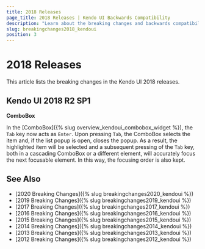 ```yaml
---
title: 2018 Releases
page_title: 2018 Releases | Kendo UI Backwards Compatibility
description: "Learn about the breaking changes and backwards compatibility released by Kendo UI in 2019."
slug: breakingchanges2018_kendoui
position: 3
---
```


# 2018 Releases

This article lists the breaking changes in the Kendo UI 2018 releases. 

## Kendo UI 2018 R2 SP1

**ComboBox**

In the [ComboBox]({% slug overview_kendoui_combobox_widget %}), the `Tab` key now acts as `Enter`. Upon pressing `Tab`, the ComboBox selects the item and, if the list popup is open, closes the popup. As a result, the highlighted item will be selected and a subsequent pressing of the `Tab` key, both in a cascading ComboBox or a different element, will accurately focus the next focusable element. In this way, the focusing order is also kept.

## See Also

* [2020 Breaking Changes]({% slug breakingchanges2020_kendoui %})
* [2019 Breaking Changes]({% slug breakingchanges2019_kendoui %})
* [2017 Breaking Changes]({% slug breakingchanges2017_kendoui %})
* [2016 Breaking Changes]({% slug breakingchanges2016_kendoui %})
* [2015 Breaking Changes]({% slug breakingchanges2015_kendoui %})
* [2014 Breaking Changes]({% slug breakingchanges2014_kendoui %})
* [2013 Breaking Changes]({% slug breakingchanges2013_kendoui %})
* [2012 Breaking Changes]({% slug breakingchanges2012_kendoui %})
